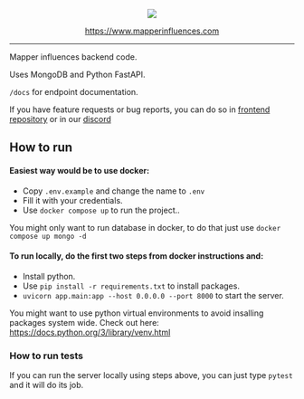 <p align=center>
    <a href=https://www.mapperinfluences.com>
    <img src=https://github.com/aticie/Mapper-Influences-Backend/assets/36697363/9386b5e7-bd1c-41f1-bb47-398cca2c7b6b>
    </a>
</p>
<p align=center>
    <a href=https://www.mapperinfluences.com>https://www.mapperinfluences.com</a>
</p>

---


Mapper influences backend code.

Uses MongoDB and Python FastAPI.

`/docs` for endpoint documentation.

If you have feature requests or bug reports, 
you can do so in [frontend repository](https://github.com/Fursum/mapper-influences-frontend) 
or in our [discord](https://discord.gg/SAwxBDe3Rf)
## How to run

#### Easiest way would be to use docker:
- Copy `.env.example` and change the name to `.env` 
- Fill it with your credentials.
- Use `docker compose up` to run the project..


You might only want to run database in docker, to do that just use `docker compose up mongo -d`


#### To run locally, do the first two steps from docker instructions and:
- Install python.
- Use `pip install -r requirements.txt` to install packages.
- `uvicorn app.main:app --host 0.0.0.0 --port 8000` to start the server.

You might want to use python virtual environments to avoid insalling packages system wide. 
Check out here: https://docs.python.org/3/library/venv.html

### How to run tests
If you can run the server locally using steps above, you can just type `pytest` and it will do its job.
